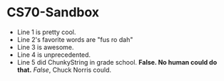 # CS70-Sandbox
* Line 1 is pretty cool.
* Line 2's favorite words are "fus ro dah"
* Line 3 is awesome.
* Line 4 is unprecedented.
* Line 5 did ChunkyString in grade school. **False. No human could do that.** _False_, Chuck 
Norris could.
